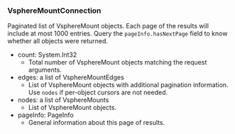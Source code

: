 ### VsphereMountConnection
Paginated list of VsphereMount objects. Each page of the results will include at most 1000 entries. Query the `pageInfo.hasNextPage` field to know whether all objects were returned.

- count: System.Int32
  - Total number of VsphereMount objects matching the request arguments.
- edges: a list of VsphereMountEdges
  - List of VsphereMount objects with additional pagination information. Use `nodes` if per-object cursors are not needed.
- nodes: a list of VsphereMounts
  - List of VsphereMount objects.
- pageInfo: PageInfo
  - General information about this page of results.
